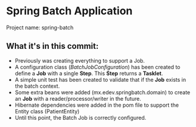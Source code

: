 # Spring Batch Application
Project name: spring-batch

## What it's in this commit:
- Previously was creating everything to support a Job.
- A configuration class (*BatchJobConfiguration*) has been created to define a **Job** with a single **Step**. This **Step** returns a **Tasklet**.
- A simple unit test has been created to validate that if the **Job** exists in the batch context.
- Some extra beans were added (mx.edev.springbatch.domain) to create an **Job** with a reader/processor/writer in the future.
- Hibernate dependencies were added in the pom file to support the Entity class (PatientEntity)
- Until this point, the Batch Job is correctly configured.